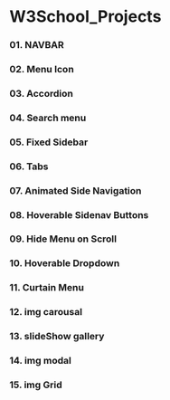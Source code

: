 ﻿# W3School_Projects
### 01. NAVBAR
### 02. Menu Icon
### 03. Accordion
### 04. Search menu
### 05. Fixed Sidebar
### 06. Tabs
### 07. Animated Side Navigation
### 08. Hoverable Sidenav Buttons
### 09. Hide Menu on Scroll
### 10. Hoverable Dropdown
### 11. Curtain Menu
### 12. img carousal
### 13. slideShow gallery
### 14. img modal
### 15. img Grid

